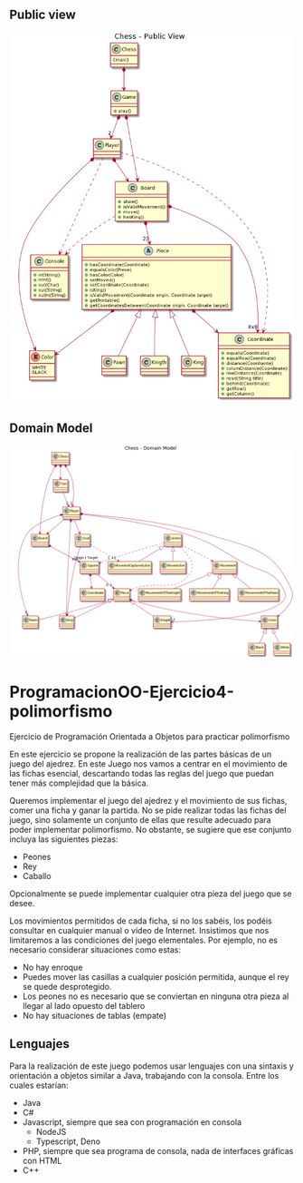 ## Public view
![Alt text](public-view.png?raw=true "Public view")

## Domain Model
![Alt text](domain-model.png?raw=true "Domain Model")

# ProgramacionOO-Ejercicio4-polimorfismo
Ejercicio de Programación Orientada a Objetos para practicar polimorfismo

En este ejercicio se propone la realización de las partes básicas de un juego del ajedrez. En este Juego nos vamos a centrar en el movimiento de las fichas esencial, descartando todas las reglas del juego que puedan tener más complejidad que la básica.

Queremos implementar el juego del ajedrez y el movimiento de sus fichas, comer una ficha y ganar la partida. No se pide realizar todas las fichas del juego, sino solamente un conjunto de ellas que resulte adecuado para poder implementar polimorfismo. No obstante, se sugiere que ese conjunto incluya las siguientes piezas:

- Peones
- Rey
- Caballo

Opcionalmente se puede implementar cualquier otra pieza del juego que se desee.

Los movimientos permitidos de cada ficha, si no los sabéis, los podéis consultar en cualquier manual o vídeo de Internet. Insistimos que nos limitaremos a las condiciones del juego elementales. Por ejemplo, no es necesario considerar situaciones como estas:

- No hay enroque
- Puedes mover las casillas a cualquier posición permitida, aunque el rey se quede desprotegido.
- Los peones no es necesario que se conviertan en ninguna otra pieza al llegar al lado opuesto del tablero
- No hay situaciones de tablas (empate)

## Lenguajes

Para la realización de este juego podemos usar lenguajes con una sintaxis y orientación a objetos similar a Java, trabajando con la consola. Entre los cuales estarían:

- Java
- C#
- Javascript, siempre que sea con programación en consola
  - NodeJS
  - Typescript, Deno
- PHP, siempre que sea programa de consola, nada de interfaces gráficas con HTML
- C++
